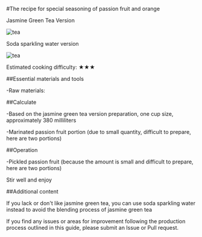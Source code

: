 #The recipe for special seasoning of passion fruit and orange

Jasmine Green Tea Version

![tea](./tea-version.jpg)

Soda sparkling water version

![tea](./soda-version.jpg)

Estimated cooking difficulty: ★★★

##Essential materials and tools

-Raw materials:

##Calculate

-Based on the jasmine green tea version preparation, one cup size, approximately 380 milliliters

-Marinated passion fruit portion (due to small quantity, difficult to prepare, here are two portions)

##Operation

-Pickled passion fruit (because the amount is small and difficult to prepare, here are two portions)

Stir well and enjoy

##Additional content

If you lack or don't like jasmine green tea, you can use soda sparkling water instead to avoid the blending process of jasmine green tea

If you find any issues or areas for improvement following the production process outlined in this guide, please submit an Issue or Pull request.